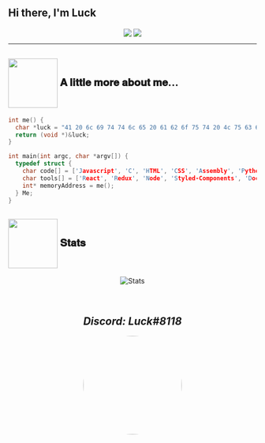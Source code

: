 <div>
<h2>Hi there, I'm Luck</h2>
</div>
<p align="center">
  <img align="center" src="https://img.shields.io/badge/Offensive%20Security-141321?style=flat-square&logo=Red-Hat"/>
  <img align="center" src="https://img.shields.io/badge/Developer-141321?style=flat-square&logo=hack-the-box"/>
</p>

-------

<h2><img src="https://64.media.tumblr.com/1d5636b2df207586d4b554fc42646286/tumblr_pa99n1MVNm1totduro1_500.gifv" width="100" align="center" display="block"> 𝐀 𝐥𝐢𝐭𝐭𝐥𝐞 𝐦𝐨𝐫𝐞 𝐚𝐛𝐨𝐮𝐭 𝐦𝐞...</h2>

```c
int me() {
  char *luck = "41 20 6c 69 74 74 6c 65 20 61 62 6f 75 74 20 4c 75 63 6b";
  return (void *)&luck;
}

int main(int argc, char *argv[]) {
  typedef struct {
    char code[] = ['Javascript', 'C', 'HTML', 'CSS', 'Assembly', 'Python', 'Java', 'C Sharp', 'C++'];
    char tools[] = ['React', 'Redux', 'Node', 'Styled-Components', 'Docker'];
    int* memoryAddress = me();
  } Me;
}
```

<h2><img src="https://64.media.tumblr.com/1d5636b2df207586d4b554fc42646286/tumblr_pa99n1MVNm1totduro1_500.gifv" width="100" align="center" display="block"> 𝐒𝐭𝐚𝐭𝐬</h2>

<p align="center">
<img src="https://github-readme-stats.vercel.app/api?username=Luck0101&show_icons=true&theme=shades-of-purple&bg_color=1C00ff00&hide_border=true" alt="Stats"/>
</p>
<br />

<h2 align="center">
  <em>Discord: Luck#8118</em>
</h2>

<div align="center">
   <a href="url"><img src="https://64.media.tumblr.com/1d5636b2df207586d4b554fc42646286/tumblr_pa99n1MVNm1totduro1_500.gifv" height="auto" width="200" style="border-radius:50%"></a>
</div>
